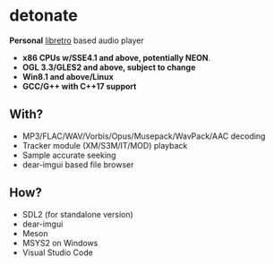 # detonate

**Personal** [libretro](https://www.libretro.com) based audio player

* **x86 CPUs w/SSE4.1 and above, potentially NEON**.
* **OGL 3.3/GLES2 and above, subject to change**
* **Win8.1 and above/Linux**
* **GCC/G++ with C++17 support**

## With?
* MP3/FLAC/WAV/Vorbis/Opus/Musepack/WavPack/AAC decoding
* Tracker module (XM/S3M/IT/MOD) playback
* Sample accurate seeking
* dear-imgui based file browser

## How?

* SDL2 (for standalone version)
* dear-imgui
* Meson
* MSYS2 on Windows
* Visual Studio Code
